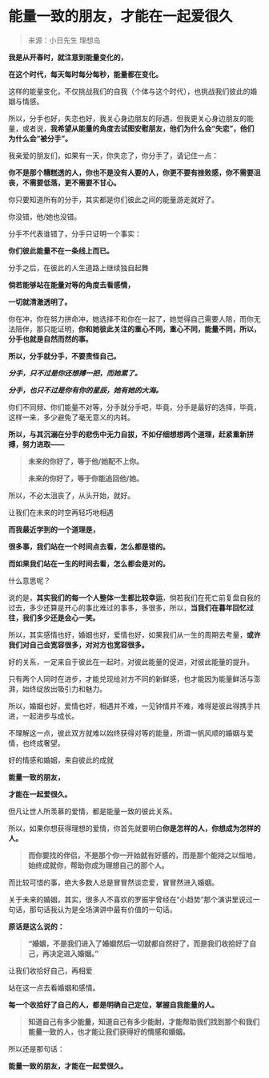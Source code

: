 # 能量一致的朋友，才能在一起爱很久

> 来源：小日先生 理想岛

**我是从开春时，就注意到能量变化的，**

**在这个时代，每天每时每分每秒，能量都在变化。**

 

这样的能量变化，不仅挑战我们的自我（个体与这个时代），也挑战我们彼此的婚姻与情感。



所以，分手也好，失恋也好，我关心身边朋友的际遇，但我更关心身边朋友的能量，或者说，**我希望从能量的角度去试图安慰朋友，他们为什么会“失恋”，他们为什么会“被分手”。**



我亲爱的朋友们，如果有一天，你失恋了，你分手了，请记住一点：



**你不是那个糟糕透的人，你也不是没有人要的人，你更不要有挫败感，你不需要沮丧，不需要低落，更不需要不甘心。**



你只要知道所有的分手，其实都是你们彼此之间的能量游走就好了。



你没错，他/她也没错。



分手不代表谁错了，分手只证明一个事实：



**你们彼此能量不在一条线上而已。**

 



分手之后，在彼此的人生道路上继续独自起舞



**倘若能够站在能量对等的角度去看感情，**

**一切就清澈透明了。**

 

你在冲，你在努力拼命冲，她选择不和你在一起了，她觉得自己需要人陪，而你无法陪伴，那只能证明，**你和她彼此关注的重心不同，重心不同，能量不同，所以，分手也就是自然而然的事。**



**所以，分手就分手，不要责怪自己。**



***分手，只不过是你还想搏一把，而她累了。***

***分手，也只不过是你有你的星辰，她有她的大海。***



你们不同频、你们能量不对等，分手就分手吧，毕竟，分手是最好的选择，毕竟，这样一来，多少避免了毫无意义的内耗。



**所以，与其沉溺在分手的悲伤中无力自拔，不如仔细想想两个道理，赶紧重新拼搏，努力进取——**



> **未来的你好了，等于他/她配不上你。**
>
> **未来的你好了，等于你能追回他/她。**



所以，不必太沮丧了，从头开始，就好。

 

让我们在未来的时空再轻巧地相遇



**而我最近学到的一个道理是，**

**很多事，我们站在一个时间点去看，怎么都是错的。**

**而如果我们站在一生的时间去看，怎么都会是对的。**

 

什么意思呢？



说的是，**其实我们的每一个人整体一生都比较幸运**，倘若我们在死亡前复盘自我的过去，多少还算是开心的事比难过的事多，多很多，所以，**当我们在暮年回忆过往，我们多少还是会心一笑。**



所以，其实感情也好，婚姻也好，爱情也好，如果我们从一生的周期去考量，**或许我们对自己会宽容很多，对对方也宽容很多。**



好的关系，一定来自于彼此在一起时，对彼此能量的促进，对彼此能量的提升。



只有两个人同时在进步，才能兑现给对方不同的新鲜感，也才能因为能量鲜活与澎湃，始终绽放出吸引力和魅力。



所以，婚姻也好，爱情也好，相遇并不难，一见钟情并不难，难得是彼此得携手共进，一起进步与成长。



不理解这一点，彼此双方就难以始终获得对等的能量，所谓一帆风顺的婚姻与爱情，也终成奢望。

 

好的情感和婚姻，来自彼此的成就



**能量一致的朋友，**

**才能在一起爱很久。**

 

但凡让世人所羡慕的爱情，都是能量一致的彼此关系。



所以，如果你想获得理想的爱情，你首先就要明白**你是怎样的人，你想成为怎样的人。**



> **而你要找的伴侣，不是那个你一开始就有好感的，而是那个能持之以恒地，始终成就你，帮助你成为理想自己的那个人。**



而比较可惜的事，绝大多数人总是冒冒然谈恋爱，冒冒然进入婚姻。



关于未来的婚姻，其实，很多人不喜欢的罗振宇曾经在“小趋势”那个演讲里说过一句话，那句话我认为是全场演讲中最有价值的一句话。



**原话是这么说的：**



> **“婚姻，不是我们进入了婚姻然后一切就都自然好了，而是我们收拾好了自己，再决定进入婚姻。”**



让我们收拾好自己，再相爱



站在这一点去看婚姻和感情。



**每一个收拾好了自己的人，都是明确自己定位，掌握自我能量的人。**



> **知道自己有多少能量，知道自己有多少能耐，才能帮助我们找到那个和我们能量一致的人，也才能让我们获得好的情感和婚姻。**



所以还是那句话：

**能量一致的朋友，才能在一起爱很久。**